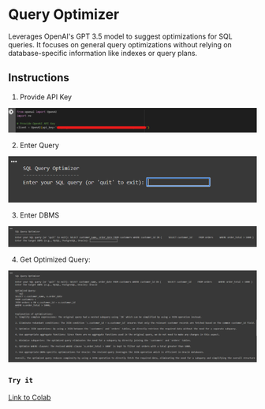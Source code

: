 # Query Optimizer

Leverages OpenAI's GPT 3.5 model to suggest optimizations for SQL queries. It focuses on general query optimizations without relying on database-specific information like indexes or query plans.

## Instructions

1. Provide API Key

![Query Optimizer](https://github.com/deepkse/QueryOptimizer/blob/main/images/QueryOptimizer-ProvideOpenAIAPIKey.png?raw=true)

2. Enter Query

![Query Optimizer](https://github.com/deepkse/QueryOptimizer/blob/main/images/QueryOptimizer-EnterQuery.png?raw=true)

3. Enter DBMS

![Query Optimizer](https://github.com/deepkse/QueryOptimizer/blob/main/images/QueryOptimizer-EnterTargetDBMS.png?raw=true)

4. Get Optimized Query:

![Query Optimizer](https://github.com/deepkse/QueryOptimizer/blob/main/images/QueryOptimizer-Result.png?raw=true)

### `Try it`

[Link to Colab](https://colab.research.google.com/github/deepkse/QueryOptimizer/blob/main/QueryOptimizer.ipynb)